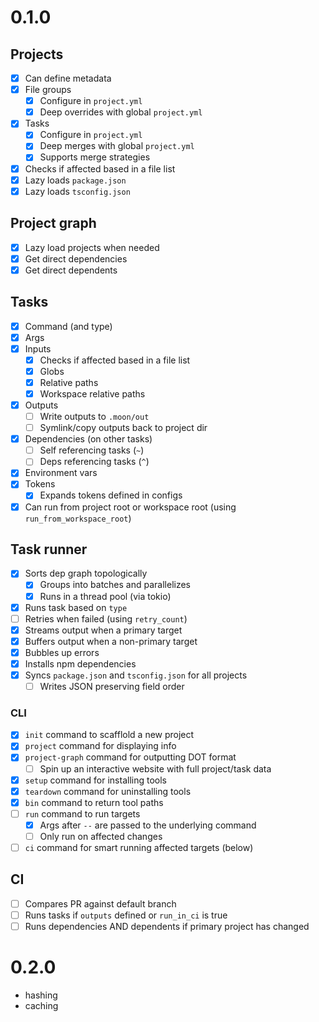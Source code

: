 # 0.1.0

## Projects

- [x] Can define metadata
- [x] File groups
  - [x] Configure in `project.yml`
  - [x] Deep overrides with global `project.yml`
- [x] Tasks
  - [x] Configure in `project.yml`
  - [x] Deep merges with global `project.yml`
  - [x] Supports merge strategies
- [x] Checks if affected based in a file list
- [x] Lazy loads `package.json`
- [x] Lazy loads `tsconfig.json`

## Project graph

- [x] Lazy load projects when needed
- [x] Get direct dependencies
- [x] Get direct dependents

## Tasks

- [x] Command (and type)
- [x] Args
- [x] Inputs
  - [x] Checks if affected based in a file list
  - [x] Globs
  - [x] Relative paths
  - [x] Workspace relative paths
- [x] Outputs
  - [ ] Write outputs to `.moon/out`
  - [ ] Symlink/copy outputs back to project dir
- [x] Dependencies (on other tasks)
  - [ ] Self referencing tasks (`~`)
  - [ ] Deps referencing tasks (`^`)
- [x] Environment vars
- [x] Tokens
  - [x] Expands tokens defined in configs
- [x] Can run from project root or workspace root (using `run_from_workspace_root`)

## Task runner

- [x] Sorts dep graph topologically
  - [x] Groups into batches and parallelizes
  - [x] Runs in a thread pool (via tokio)
- [x] Runs task based on `type`
- [ ] Retries when failed (using `retry_count`)
- [x] Streams output when a primary target
- [x] Buffers output when a non-primary target
- [x] Bubbles up errors
- [x] Installs npm dependencies
- [x] Syncs `package.json` and `tsconfig.json` for all projects
  - [ ] Writes JSON preserving field order

### CLI

- [x] `init` command to scafflold a new project
- [x] `project` command for displaying info
- [x] `project-graph` command for outputting DOT format
  - [ ] Spin up an interactive website with full project/task data
- [x] `setup` command for installing tools
- [x] `teardown` command for uninstalling tools
- [x] `bin` command to return tool paths
- [ ] `run` command to run targets
  - [x] Args after `--` are passed to the underlying command
  - [ ] Only run on affected changes
- [ ] `ci` command for smart running affected targets (below)

## CI

- [ ] Compares PR against default branch
- [ ] Runs tasks if `outputs` defined or `run_in_ci` is true
- [ ] Runs dependencies AND dependents if primary project has changed

# 0.2.0

- hashing
- caching
